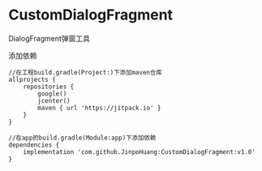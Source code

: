 # CustomDialogFragment
DialogFragment弹窗工具

添加依赖

```
//在工程build.gradle(Project:)下添加maven仓库
allprojects {
    repositories {
        google()
        jcenter()
        maven { url 'https://jitpack.io' }
    }
}

//在app的build.gradle(Module:app)下添加依赖
dependencies {
    implementation 'com.github.JinpoHuang:CustomDialogFragment:v1.0'
}
```
